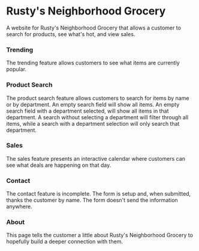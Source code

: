 # Rusty's Neighborhood Grocery 
A website for Rusty's Neighborhood Grocery that allows a customer to search for products, see what's hot, and view sales.

### Trending
The trending feature allows customers to see what items are currently popular.

### Product Search
The product search feature allows customers to search for items by name or by department. An empty search field will show all items. An empty search field with a department selected, will show all items in that department. A search without selecting a department will filter through all items, while a search with a department selection will only search that department.

### Sales
The sales feature presents an interactive calendar where customers can see what deals are happening on that day.

### Contact
The contact feature is incomplete. The form is setup and, when submitted, thanks the customer by name. The form doesn't send the information anywhere.

### About
This page tells the customer a little about Rusty's Neighborhood Grocery to hopefully build a deeper connection with them.

